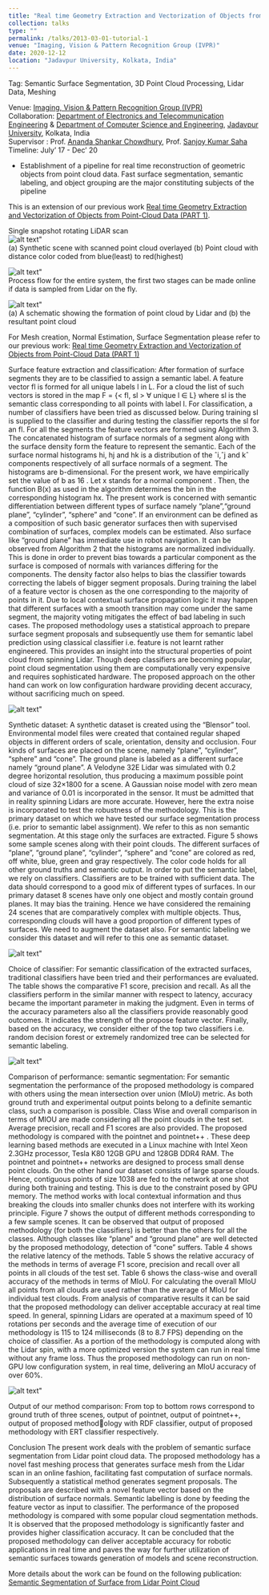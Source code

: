 ```yaml
---
title: "Real time Geometry Extraction and Vectorization of Objects from Point-Cloud Data (PART 2)"
collection: talks
type: ""
permalink: /talks/2013-03-01-tutorial-1
venue: "Imaging, Vision & Pattern Recognition Group (IVPR)"
date: 2020-12-12
location: "Jadavpur University, Kolkata, India"
---
```

Tag: Semantic Surface Segmentation, 3D Point Cloud Processing, Lidar Data, Meshing

  
Venue: [Imaging, Vision & Pattern Recognition Group (IVPR)](https://sites.google.com/site/ivprgroup/home-page-ivpr?authuser=0) <br/>
Collaboration: [Department of Electronics and Telecommunication Engineering](http://www.jaduniv.edu.in/view_department.php?deptid=84) & [Department of Computer Science and Engineering](http://www.jaduniv.edu.in/view_department.php?deptid=59), [Jadavpur University](http://www.jaduniv.edu.in/), Kolkata, India <br/>
Supervisor : Prof. [Ananda Shankar Chowdhury](https://sites.google.com/site/anandachowdhury/), Prof. [Sanjoy Kumar Saha](https://scholar.google.co.in/citations?user=MVooqJUAAAAJ&hl=en) <br/>
Timeline: July’ 17 - Dec’ 20 <br/>
 * Establishment of a pipeline for real time reconstruction of geometric objects from point cloud data. Fast surface segmentation, semantic labeling, and object grouping are the major constituting subjects of the pipeline

This is an extension of our previous work [Real time Geometry Extraction and Vectorization of Objects from Point-Cloud Data (PART 1)](https://jasorsi13.github.io/jasorsi.github.io/talks/2012-03-01-talk-1).   


Single snapshot rotating LiDAR scan  
  ![alt text](https://github.com/jasorsi13/jasorsi.github.io/blob/master/paper_img/1.PNG?raw=true)" <br/>
  (a) Synthetic scene with scanned point cloud overlayed (b) Point cloud with distance color coded from blue(least) to red(highest)
  
  ![alt text](https://github.com/jasorsi13/jasorsi.github.io/blob/master/paper_img/9.PNG?raw=true)" <br/>
  Process flow for the entire system, the first two stages can be made online if data is sampled from Lidar on the fly.
  
  ![alt text](https://github.com/jasorsi13/jasorsi.github.io/blob/master/paper_img/3.PNG?raw=true)" <br/>
  (a) A schematic showing the formation of point cloud by Lidar and (b) the resultant point cloud
 
For Mesh creation, Normal Estimation, Surface Segmentation please refer to our previous work: [Real time Geometry Extraction and Vectorization of Objects from Point-Cloud Data (PART 1)](https://jasorsi13.github.io/jasorsi.github.io/talks/2012-03-01-talk-1) 

Surface feature extraction and classification: After formation of surface segments they are to be classified to assign a semantic label. A feature vector fl is formed  for all unique labels l in L. For a cloud the list of such vectors is stored in the map F = {< fl, sl > ∀ unique l ∈ L} where sl is the semantic class corresponding to all points with label l. For classification, a number of classifiers have been tried as discussed below. During training sl is supplied to the classifier and during testing the classifier reports the sl for an fl. For all the segments the feature vectors are formed using Algorithm 3. The concatenated histogram of surface normals of a segment along with the surface density form the feature to represent the semantic. Each of the surface normal histograms hi, hj and hk is a distribution of the ˆi,ˆj and kˆ components respectively of all surface normals of a segment. The histograms are b-dimensional. For the present work, we have empirically set the value of b as 16 . Let x stands for a normal component . Then, the function B(x) as used in the algorithm determines the bin in the corresponding histogram hx. The present work is concerned with semantic differentiation between different types of surface namely “plane”,“ground plane”, “cylinder”, “sphere” and “cone”. If an environment can be defined as a composition of such basic generator surfaces then with supervised combination of surfaces, complex models can be estimated. Also surface like “ground plane” has immediate use in robot navigation. It can be observed from Algorithm 2 that the histograms are normalized individually. This is done in order to prevent bias towards a particular component as the surface is composed of normals with variances differing for the components. The density factor also helps to bias the classifier towards correcting the labels of bigger segment proposals. During training the label of a feature vector is chosen as the one corresponding to the majority of points in it. Due to local contextual surface propagation logic it may happen that different surfaces with a smooth transition may come under the same segment, the majority voting mitigates the effect of bad labeling in such cases. The proposed methodology uses a statistical approach to prepare surface segment proposals and subsequently use them for semantic label prediction using classical classifier i.e. feature is not learnt rather engineered. This provides an insight into the structural properties of point cloud from spinning Lidar. Though deep classifiers are becoming popular, point cloud segmentation using them are computationally very expensive and requires sophisticated hardware. The proposed approach on the other hand can work on low configuration hardware providing decent accuracy, without sacrificing much on speed.  
  
  ![alt text](https://github.com/jasorsi13/jasorsi.github.io/blob/master/paper_img/10.PNG?raw=true)" <br/>

Synthetic dataset: A synthetic dataset is created using the “Blensor” tool. Environmental model files were created that contained regular shaped objects in different orders of scale, orientation, density and occlusion. Four kinds of surfaces are placed on the scene, namely “plane”, “cylinder”, “sphere” and “cone”. The ground plane is labeled as a different surface namely “ground plane”. A Velodyne 32E Lidar was simulated with 0.2 degree horizontal resolution, thus producing a maximum possible point cloud of size 32×1800 for a scene. A Gaussian noise model with zero mean and variance of 0.01 is incorporated in the sensor. It must be admitted that in reality spinning Lidars are more accurate. However, here the extra noise is incorporated to test the robustness of the methodology. This is the primary dataset on which we have tested our surface segmentation process (i.e. prior to semantic label assignment). We refer to this as non semantic segmentation. At this stage only the surfaces are extracted. Figure 5 shows some sample scenes along with their point clouds. The different surfaces of “plane”, “ground plane”, “cylinder”, “sphere” and “cone” are colored as red, off white, blue, green and gray respectively. The color code holds for all other ground truths and semantic output. In order to put the semantic label, we rely on classifiers. Classifiers are to be trained with sufficient data. The data should correspond to a good mix of different types of surfaces. In our primary dataset 8 scenes have only one object and mostly contain ground planes. It may bias the training. Hence we have considered the remaining 24 scenes that are comparatively complex with multiple objects. Thus, corresponding clouds will have a good proportion of different types of surfaces. We need to augment the dataset also. For semantic labeling we consider this dataset and will refer to this one as semantic dataset. 

  ![alt text](https://github.com/jasorsi13/jasorsi.github.io/blob/master/paper_img/11.PNG?raw=true)" <br/>
  
Choice of classifier: For semantic classification of the extracted surfaces, traditional classifiers have been tried and their performances are evaluated. The table  shows the comparative F1 score, precision and recall. As all the classifiers perform in the similar manner with respect to latency, accuracy became the important parameter in making the judgment. Even in terms of the accuracy parameters also all the classifiers provide reasonably good outcomes. It indicates the strength of the propose feature vector. Finally, based on the accuracy, we consider either of the top two classifiers i.e. random decision forest or extremely randomized tree can be selected for semantic labeling. 

  ![alt text](https://github.com/jasorsi13/jasorsi.github.io/blob/master/paper_img/12.PNG?raw=true)" <br/>

Comparison of performance: semantic segmentation: For semantic segmentation the performance of the proposed methodology is compared with others using the mean intersection over union (MIoU) metric. As both ground truth and experimental output points belong to a definite semantic class, such a comparison is possible. Class Wise and overall comparison in terms of MIOU are made considering all the point clouds in the test set. Average precision, recall and F1 scores are also provided. The proposed methodology is compared with the pointnet and pointnet++ . These deep learning based methods are executed in a Linux machine with Intel Xeon 2.3GHz processor, Tesla K80 12GB GPU and 128GB DDR4 RAM. The pointnet and pointnet++ networks are designed to process small dense point clouds. On the other hand our dataset consists of large sparse clouds. Hence, contiguous points of size 1038 are fed to the network at one shot during both training and testing. This is due to the constraint posed by GPU memory. The method works with local contextual information and thus breaking the clouds into smaller chunks does not interfere with its working principle. Figure 7 shows the output of different methods corresponding to a few sample scenes. It can be observed that output of proposed methodology (for both the classifiers) is better than the others for all the classes. Although classes like “plane” and “ground plane” are well detected by the proposed methodology, detection of “cone” suffers. Table 4 shows the relative latency of the methods. Table 5 shows the relative accuracy of the methods in terms of average F1 score, precision and recall over all points in all clouds of the test set. Table 6 shows the class-wise and overall accuracy of the methods in terms of MIoU. For calculating the overall MIoU all points from all clouds are used rather than the average of MIoU for individual test clouds. From analysis of comparative results it can be said that the proposed methodology can deliver acceptable accuracy at real time speed. In general, spinning Lidars are operated at a maximum speed of 10 rotations per seconds and the average time of execution of our methodology is 115 to 124 milliseconds (8 to 8.7 FPS) depending on the choice of classifier. As a portion of the methodology is computed along with the Lidar spin, with a more optimized version the system can run in real time without any frame loss. Thus the proposed methodology can run on non-GPU low configuration system, in real time, delivering an MIoU accuracy of over 60%.
 
 ![alt text](https://github.com/jasorsi13/jasorsi.github.io/blob/master/paper_img/13.PNG?raw=true)" <br/>

Output of our method comparison: 
  From top to bottom rows correspond to ground truth of
  three scenes, output of pointnet, output of pointnet++, output of proposed methodology with RDF classifier, output of proposed methodology with ERT                   classifier respectively.
  

Conclusion 
  The present work deals with the problem of semantic surface segmentation from Lidar point cloud data. The proposed methodology has a novel fast meshing process that   generates surface mesh from the Lidar scan in an online fashion, facilitating fast computation of surface normals. Subsequently a statistical method generates         segment proposals. The proposals are described with a novel feature vector based on the distribution of surface normals. Semantic labelling is done by feeding the     feature vector as input to classifier. The performance of the proposed methodology is compared with some popular cloud segmentation methods. It is observed that the   proposed methodology is significantly faster and provides higher classification accuracy. It can be concluded that the proposed methodology can deliver acceptable     accuracy for robotic applications in real time and paves the way for further utilization of semantic surfaces towards generation of models and scene reconstruction. 



More details about the work can be found on the following publication: [Semantic Segmentation of Surface from Lidar Point Cloud](https://arxiv.org/pdf/2009.05994.pdf)

 





 
